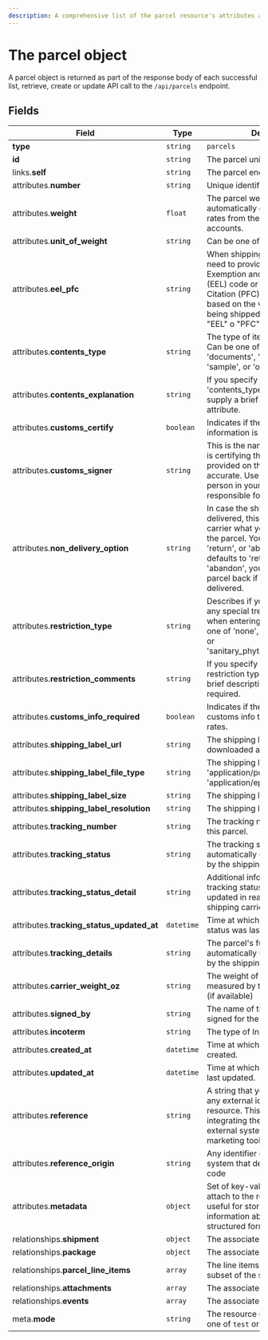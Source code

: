 ```yaml
---
description: A comprehensive list of the parcel resource's attributes and relationships
---
```


# The parcel object

A parcel object is returned as part of the response body of each successful list, retrieve, create or update API call to the `/api/parcels` endpoint.

## Fields

| Field          | Type     | Description                                  |
| -------------- | -------- | -------------------------------------------- |
| **type**       | `string` | `parcels`                        |
| **id**         | `string` | The parcel unique identifier  |
| links.**self** | `string` | The parcel endpoint URL       |
| attributes.**number** | `string` | Unique identifier for the parcel |
| attributes.**weight** | `float` | The parcel weight, used to automatically calculate the tax rates from the available carrier accounts. |
| attributes.**unit_of_weight** | `string` | Can be one of 'gr', 'lb', or 'oz' |
| attributes.**eel_pfc** | `string` | When shipping outside the US, you need to provide either an Exemption and Exclusion Legend (EEL) code or a Proof of Filing Citation (PFC). Which you need is based on the value of the goods being shipped. Value can be one of "EEL" o "PFC". |
| attributes.**contents_type** | `string` | The type of item you are sending. Can be one of 'merchandise', 'gift', 'documents', 'returned_goods', 'sample', or 'other'. |
| attributes.**contents_explanation** | `string` | If you specify 'other' in the 'contents_type' attribute, you must supply a brief description in this attribute. |
| attributes.**customs_certify** | `boolean` | Indicates if the provided information is accurate |
| attributes.**customs_signer** | `string` | This is the name of the person who is certifying that the information provided on the customs form is accurate. Use a name of the person in your organization who is responsible for this. |
| attributes.**non_delivery_option** | `string` | In case the shipment cannot be delivered, this option tells the carrier what you want to happen to the parcel. You can pass either 'return', or 'abandon'. The value defaults to 'return'. If you pass 'abandon', you will not receive the parcel back if it cannot be delivered. |
| attributes.**restriction_type** | `string` | Describes if your parcel requires any special treatment or quarantine when entering the country. Can be one of 'none', 'other', 'quarantine', or 'sanitary_phytosanitary_inspection'. |
| attributes.**restriction_comments** | `string` | If you specify 'other' in the restriction type, you must supply a brief description of what is required. |
| attributes.**customs_info_required** | `boolean` | Indicates if the parcel requires customs info to get the shipping rates. |
| attributes.**shipping_label_url** | `string` | The shipping label url, ready to be downloaded and printed. |
| attributes.**shipping_label_file_type** | `string` | The shipping label file type. One of 'application/pdf', 'application/zpl', 'application/epl2', or 'image/png'. |
| attributes.**shipping_label_size** | `string` | The shipping label size. |
| attributes.**shipping_label_resolution** | `string` | The shipping label resolution. |
| attributes.**tracking_number** | `string` | The tracking number associated to this parcel. |
| attributes.**tracking_status** | `string` | The tracking status for this parcel, automatically updated in real time by the shipping carrier. |
| attributes.**tracking_status_detail** | `string` | Additional information about the tracking status, automatically updated in real time by the shipping carrier. |
| attributes.**tracking_status_updated_at** | `datetime` | Time at which the parcel's tracking status was last updated. |
| attributes.**tracking_details** | `string` | The parcel's full tracking history, automatically updated in real time by the shipping carrier. |
| attributes.**carrier_weight_oz** | `string` | The weight of the parcel as measured by the carrier in ounces (if available) |
| attributes.**signed_by** | `string` | The name of the person who signed for the parcel (if available) |
| attributes.**incoterm** | `string` | The type of Incoterm (if available). |
| attributes.**created_at** | `datetime` | Time at which the resource was created. |
| attributes.**updated_at** | `datetime` | Time at which the resource was last updated. |
| attributes.**reference** | `string` | A string that you can use to add any external identifier to the resource. This can be useful for integrating the resource to an external system, like an ERP, a marketing tool, a CRM, or whatever. |
| attributes.**reference_origin** | `string` | Any identifier of the third party system that defines the reference code |
| attributes.**metadata** | `object` | Set of key-value pairs that you can attach to the resource. This can be useful for storing additional information about the resource in a structured format. |
| relationships.**shipment** | `object` | The associated shipment. |
| relationships.**package** | `object` | The associated package. |
| relationships.**parcel_line_items** | `array` | The line items in this parcel (a subset of the shipment line items) |
| relationships.**attachments** | `array` | The associated attachments. |
| relationships.**events** | `array` | The associated events. |
| meta.**mode** | `string` | The resource environment \(can be one of `test` or `live`\) |

